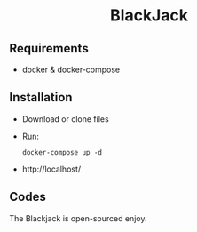 # <p align="center">BlackJack</p>

## Requirements
- docker & docker-compose

## Installation

- Download or clone files
- Run:
  
      docker-compose up -d
- http://localhost/

## Codes

The Blackjack is open-sourced enjoy.